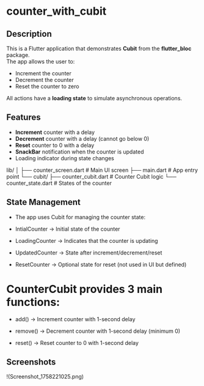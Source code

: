 # counter_with_cubit



## Description

This is a Flutter application that demonstrates **Cubit** from the **flutter_bloc** package.  
The app allows the user to:

- Increment the counter
- Decrement the counter
- Reset the counter to zero

All actions have a **loading state** to simulate asynchronous operations.

## Features

- **Increment** counter with a delay
- **Decrement** counter with a delay (cannot go below 0)
- **Reset** counter to 0 with a delay
- **SnackBar** notification when the counter is updated
- Loading indicator during state changes


lib/
│
├── counter_screen.dart    # Main UI screen
├── main.dart              # App entry point
└── cubit/
    ├── counter_cubit.dart # Counter Cubit logic
    └── counter_state.dart # States of the counter





## State Management

- The app uses Cubit for managing the counter state:

- IntialCounter → Initial state of the counter

- LoadingCounter → Indicates that the counter is updating

- UpdatedCounter → State after increment/decrement/reset

- ResetCounter → Optional state for reset (not used in UI but defined)

# CounterCubit provides 3 main functions:

- add() → Increment counter with 1-second delay

- remove() → Decrement counter with 1-second delay (minimum 0)

- reset() → Reset counter to 0 with 1-second delay


## Screenshots
!(Screenshot_1758221025.png)


